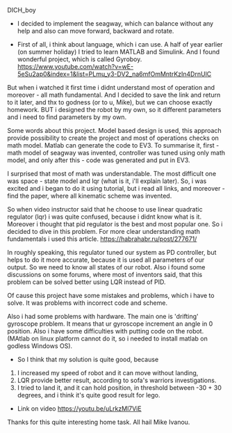 DICH_boy

- I decided to implement the seagway, which can balance without any help and also can move forward, backward and rotate.

- First of all, i think about language, which i can use. A half of year earlier (on summer holiday) I tried to learn MATLAB and Simulink. And I found wonderful project, which is called Gyroboy. 
https://www.youtube.com/watch?v=wE-5eSu2ap0&index=1&list=PLmu_y3-DV2_na6mfOmMntrKzIn4DrnUlC

But when i watched it first time i didnt understand most of operation and moreover - all math fundamental. And I decided to save the link and return to it later, and thx to godness (or to u, Mike), but we can choose exactly homework. BUT i designed the robot by my own, so it different parameters and i need to find parameters by my own.

Some words about this project. Model based design is used, this approach provide possibility to create the project and most of operations checks on math model. Matlab can generate the code to EV3. To summarise it, first - math model of seagway was invented, controller was tuned using only math model, and only after this - code was generated and put in EV3.

I surprised that most of math was understandable. The most difficult one was space - state model and lqr (what is it, i'll explain later). So, i was excited and i began to do it using tutorial, but i read all links, and moreover - find the paper, where all kinematic scheme was invented.

So when video instructor said that he choose to use linear quadratic regulator (lqr) i was quite confused, because i didnt know what is it. Moreover i thought that pid regulator is  the best and most popular one. So i decided to dive in this problem. For more clear understanding math fundamentals i used this article. https://habrahabr.ru/post/277671/

In roughly speaking, this regulator tuned our system as PD controller, but helps to do it more accurate, because it is used all parameters of our output. So we need to know all states of our robot. Also i found some discussions on some forums, where most of inventors said, that this problem can be solved better using LQR instead of PID.

Of cause this project have some mistakes and problems, which i have to solve. It was problems with incorrect code and scheme.

Also i had some problems with hardware. The main one is 'drifting' gyroscope problem. It means that ur gyroscope increment an angle in 0 position. Also i have some difficulties with putting code on the robot. (MAtlab on linux platform cannot do it, so i needed to install matlab on godless Windows OS).

- So I think that my solution is quite good, because 
1) I increased my speed of robot and it can move without landing, 
2) LQR provide better result, according to sofa's warriors investigations.
3) I tried to land it, and it can hold position, in threshold between -30 + 30 degrees, and i think it's quite good result for lego.

- Link on video https://youtu.be/uLrkzMl7ViE

Thanks for this quite interesting home task. All hail Mike Ivanou.
